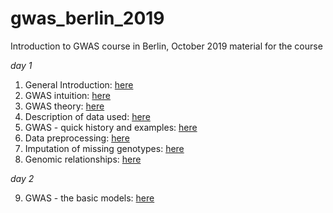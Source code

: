 # gwas_berlin_2019
Introduction to GWAS course in Berlin, October 2019
material for the course


*day 1*

1. General Introduction: [here](https://docs.google.com/presentation/d/1yb6z2UIRh1FKgauUA0MTck21vMKFs1Zc6NG9wCY8GZw/edit)
2. GWAS intuition: [here](https://docs.google.com/presentation/d/145elGyXlUvL21RIoMHAly042ltvcnQ3x0-U8vwxX31Q/edit)
3. GWAS theory: [here](https://docs.google.com/presentation/d/1N3UBiZxLJ_1lwjaeA4PMprbyRWGJ7kWzuAYQ1a_5ZI4/edit?usp=sharing)
4. Description of data used: [here](https://docs.google.com/presentation/d/1UZZER2h3U_wUaK4cgbEDhvxdocgQtBD0TkPFLt2Rtvs/edit?usp=sharing)
5. GWAS - quick history and examples: [here](https://docs.google.com/presentation/d/19yDGOl6UTddtRt9AD1Wk7tPL7-NI_HNLaNdaK91YcPQ/edit?usp=sharing)
6. Data preprocessing: [here](https://docs.google.com/presentation/d/1tTjWymCkIjlkT7V_sv-Rxz4j3-yZ7lONkd1ScPOwxtI/edit?usp=sharing)
7. Imputation of missing genotypes: [here](https://docs.google.com/presentation/d/1CcmhJ4CWRBnE7gpnB0xHZSM7IBhc5mB5kIbLQvSxIjM/edit?usp=sharing)
8. Genomic relationships: [here](https://docs.google.com/presentation/d/1QbjbH74qjN3c55AVBKplpkCGoPplkXdsTW7H53FiA2I/edit?usp=sharing)

*day 2*

9. GWAS - the basic models: [here](https://docs.google.com/presentation/d/1-LVGvqOdHyXVeZa0hCP4jaCXiEJgWVgbe_41sgBSwQM/edit?usp=sharing)

